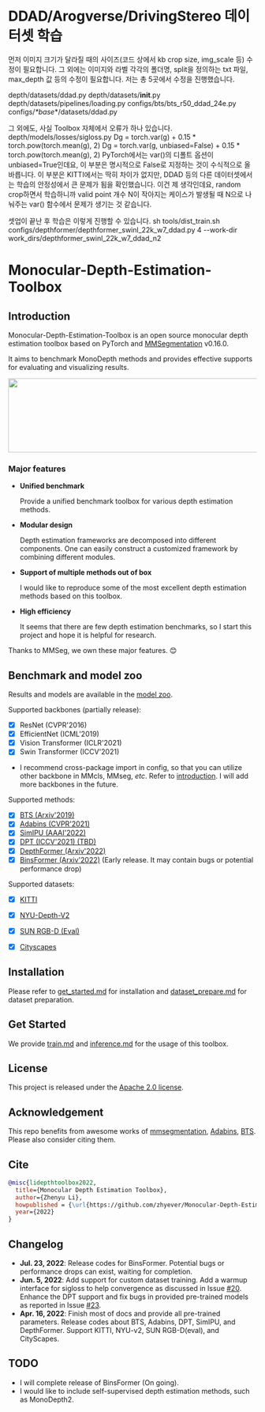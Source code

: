 # DDAD/Arogverse/DrivingStereo 데이터셋 학습
먼저 이미지 크기가 달라질 때의 사이즈(코드 상에서 kb crop size, img_scale 등) 수정이 필요합니다.
그 외에는 이미지와 라벨 각각의 폴더명, split을 정의하는 txt 파일, max_depth 값 등의 수정이 필요합니다.
저는 총 5곳에서 수정을 진행했습니다.

depth/datasets/ddad.py
depth/datasets/__init__.py
depth/datasets/pipelines/loading.py
configs/bts/bts_r50_ddad_24e.py
configs/_*base_*/datasets/ddad.py

그 외에도, 사실 Toolbox 자체에서 오류가 하나 있습니다.
depth/models/losses/sigloss.py
Dg = torch.var(g) + 0.15 * torch.pow(torch.mean(g), 2)
Dg = torch.var(g, unbiased=False) + 0.15 * torch.pow(torch.mean(g), 2)
PyTorch에서는 var()의 디폴트 옵션이 unbiased=True인데요, 이 부분은 명시적으로 False로 지정하는 것이 수식적으로 올바릅니다. 이 부분은 KITTI에서는 딱히 차이가 없지만, DDAD 등의 다른 데이터셋에서는 학습의 안정성에서 큰 문제가 됨을 확인했습니다. 이건 제 생각인데요, random crop하면서 학습하니까 valid point 개수 N이 작아지는 케이스가 발생될 때 N으로 나눠주는 var() 함수에서 문제가 생기는 것 같습니다.

셋업이 끝난 후 학습은 이렇게 진행할 수 있습니다.
sh tools/dist_train.sh configs/depthformer/depthformer_swinl_22k_w7_ddad.py 4 --work-dir work_dirs/depthformer_swinl_22k_w7_ddad_n2





# Monocular-Depth-Estimation-Toolbox
## Introduction

Monocular-Depth-Estimation-Toolbox is an open source monocular depth estimation toolbox based on PyTorch and [MMSegmentation](https://github.com/open-mmlab/mmsegmentation) v0.16.0.

It aims to benchmark MonoDepth methods and provides effective supports for evaluating and visualizing results.

<div align=center><img width="550" height="150" src="resources/teaser.gif"/></div>


### Major features
- **Unified benchmark**
  
  Provide a unified benchmark toolbox for various depth estimation methods.
- **Modular design**
  
  Depth estimation frameworks are decomposed into different components. One can easily construct a customized framework by combining different modules.
- **Support of multiple methods out of box**
  
  I would like to reproduce some of the most excellent depth estimation methods based on this toolbox.
- **High efficiency**
  
  It seems that there are few depth estimation benchmarks, so I start this project and hope it is helpful for research.

Thanks to MMSeg, we own these major features. :blush:

## Benchmark and model zoo

Results and models are available in the [model zoo](docs/model_zoo.md).

Supported backbones (partially release):
- [x] ResNet (CVPR'2016)
- [x] EfficientNet (ICML'2019)
- [x] Vision Transformer (ICLR'2021)
- [x] Swin Transformer (ICCV'2021)
- I recommend cross-package import in config, so that you can utilize other backbone in MMcls, MMseg, *etc*. Refer to [introduction](https://zhuanlan.zhihu.com/p/436865195). I will add more backbones in the future.

Supported methods:
- [x] [BTS (Arxiv'2019)](configs/bts)
- [x] [Adabins (CVPR'2021)](configs/adabins)
- [x] [SimIPU (AAAI'2022)](configs/simipu)
- [x] [DPT (ICCV'2021) (TBD)](configs/dpt)
- [x] [DepthFormer (Arxiv'2022)](configs/depthformer)
- [x] [BinsFormer (Arxiv'2022)](configs/binsformer) (Early release. It may contain bugs or potential performance drop)

Supported datasets:
- [x] [KITTI](docs/dataset_prepare.md#KITTI)
- [x] [NYU-Depth-V2](docs/dataset_prepare.md#NYU)
- [x] [SUN RGB-D (Eval)](docs/dataset_prepare.md#SUNRGBD)
- [x] [Cityscapes](docs/dataset_prepare.md#Cityscapes)


## Installation

Please refer to [get_started.md](docs/get_started.md#installation) for installation and [dataset_prepare.md](docs/dataset_prepare.md#prepare-datasets) for dataset preparation.

## Get Started

We provide [train.md](docs/train.md) and [inference.md](docs/inference.md) for the usage of this toolbox. 

<!-- In the future, there will be tutorials for [customizing dataset (TODO)](docs/tutorials/customize_datasets.md), [designing data pipeline (TODO)](docs/tutorials/data_pipeline.md), [customizing modules (TODO)](docs/tutorials/customize_models.md), and [customizing runtime (TODO)](docs/tutorials/customize_runtime.md). We also provide [training tricks (TODO)](docs/tutorials/training_tricks.md). -->

## License

This project is released under the [Apache 2.0 license](LICENSE).

## Acknowledgement

This repo benefits from awesome works of [mmsegmentation](https://github.com/open-mmlab/mmsegmentation), [Adabins](https://github.com/shariqfarooq123/AdaBins),
[BTS](https://github.com/cleinc/bts). Please also consider citing them.


## Cite
```bibtex
@misc{lidepthtoolbox2022,
  title={Monocular Depth Estimation Toolbox},
  author={Zhenyu Li},
  howpublished = {\url{https://github.com/zhyever/Monocular-Depth-Estimation-Toolbox}},
  year={2022}
}
```

## Changelog
- **Jul. 23, 2022**: Release codes for BinsFormer. Potential bugs or performance drops can exist, waiting for completion.
- **Jun. 5, 2022**: Add support for custom dataset training. Add a warmup interface for sigloss to help convergence as discussed in Issue [#20](https://github.com/zhyever/Monocular-Depth-Estimation-Toolbox/issues/20). Enhance the DPT support and fix bugs in provided pre-trained models as reported in Issue [#23](https://github.com/zhyever/Monocular-Depth-Estimation-Toolbox/issues/23). 
- **Apr. 16, 2022**: Finish most of docs and provide all pre-trained parameters. Release codes about BTS, Adabins, DPT, SimIPU, and DepthFormer. Support KITTI, NYU-v2, SUN RGB-D(eval), and CityScapes.

## TODO
- I will complete release of BinsFormer (On going).
- I would like to include self-supervised depth estimation methods, such as MonoDepth2.
